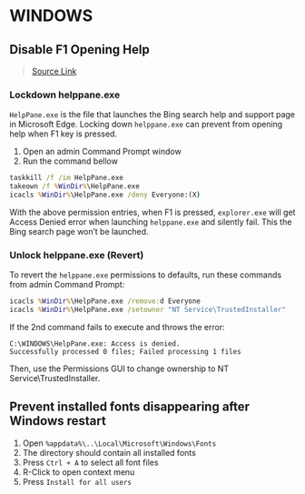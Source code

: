 # WINDOWS

## Disable F1 Opening Help

> [Source Link](https://www.winhelponline.com/blog/disable-f1-key-help-windows-10/)

### Lockdown helppane.exe

`HelpPane.exe` is the file that launches the Bing search help and support page in Microsoft Edge.
Locking down `helppane.exe` can prevent from opening help when F1 key is pressed.

1. Open an admin Command Prompt window
2. Run the command bellow

```cmd
taskkill /f /im HelpPane.exe
takeown /f %WinDir%\HelpPane.exe
icacls %WinDir%\HelpPane.exe /deny Everyone:(X)
```

With the above permission entries, when F1 is pressed, `explorer.exe` will get Access Denied error when launching `helppane.exe` and silently fail.
This the Bing search page won’t be launched. 

### Unlock helppane.exe (Revert)

To revert the `helppane.exe` permissions to defaults, run these commands from admin Command Prompt:

```cmd
icacls %WinDir%\HelpPane.exe /remove:d Everyone
icacls %WinDir%\HelpPane.exe /setowner "NT Service\TrustedInstaller"
```

If the 2nd command fails to execute and throws the error:

```
C:\WINDOWS\HelpPane.exe: Access is denied.
Successfully processed 0 files; Failed processing 1 files
```

Then, use the Permissions GUI to change ownership to NT Service\TrustedInstaller.

## Prevent installed fonts disappearing after Windows restart

1. Open `%appdata%\..\Local\Microsoft\Windows\Fonts`
  1. The directory should contain all installed fonts
2. Press `Ctrl + A` to select all font files
3. R-Click to open context menu
4. Press `Install for all users`
